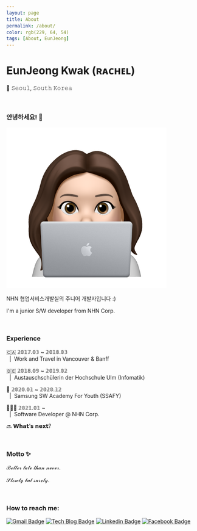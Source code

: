 ```yaml
---
layout: page
title: About
permalink: /about/
color: rgb(229, 64, 54)
tags: [About, EunJeong]
---
```




# EunJeong Kwak (ʀᴀᴄʜᴇʟ)

📍 𝚂𝚎𝚘𝚞𝚕, 𝚂𝚘𝚞𝚝𝚑 𝙺𝚘𝚛𝚎𝚊

<br>

### 안녕하세요! 👋

<img src="https://github.com/rachel-kwak/rachel-kwak.github.io/blob/master/assets/img/avatar.png?raw=true">

NHN 협업서비스개발실의 주니어 개발자입니다 :)

I'm a junior S/W developer from NHN Corp.

<br>

### Experience

🇨🇦 𝟚𝟘𝟙𝟟.𝟘𝟛 ~ 𝟚𝟘𝟙𝟠.𝟘𝟛 <br>
&nbsp;&nbsp;|&nbsp;&nbsp;Work and Travel in Vancouver & Banff

🇩🇪 𝟚𝟘𝟙𝟠.𝟘𝟡 ~ 𝟚𝟘𝟙𝟡.𝟘𝟚 <br>
&nbsp;&nbsp;|&nbsp;&nbsp;Austauschschülerin der Hochschule Ulm (Infomatik)

📖 𝟚𝟘𝟚𝟘.𝟘𝟙 ~ 𝟚𝟘𝟚𝟘.𝟙𝟚 <br>
&nbsp;&nbsp;|&nbsp;&nbsp;Samsung SW Academy For Youth (SSAFY)

👩🏻‍💻 𝟚𝟘𝟚𝟙.𝟘𝟙 ~ <br>
&nbsp;&nbsp;|&nbsp;&nbsp;Software Developer @ NHN Corp.

🔜 𝗪𝗵𝗮𝘁’𝘀 𝗻𝗲𝘅𝘁?

<br>

### Motto ✨

ℬℯ𝓉𝓉ℯ𝓇 𝓁𝒶𝓉ℯ 𝓉𝒽𝒶𝓃 𝓃ℯ𝓋ℯ𝓇.

𝒮𝓁ℴ𝓌𝓁𝓎 𝒷𝓊𝓉 𝓈𝓊𝓇ℯ𝓁𝓎.

<br>

### How to reach me:

[![Gmail Badge](https://img.shields.io/badge/Gmail-d14836?style=flat-square&logo=Gmail&logoColor=white&link=mailto:iamkkwak@gmail.com)](mailto:iamkkwak@gmail.com) [![Tech Blog Badge](http://img.shields.io/badge/-Tech%20blog-black?style=flat-square&logo=github&link=https://eun-jeong.tistory.com)](https://eun-jeong.tistory.com) [![Linkedin Badge](https://img.shields.io/badge/-LinkedIn-blue?style=flat-square&logo=Linkedin&logoColor=white&link=www.linkedin.com/in/eun-jeong)](https://www.linkedin.com/in/eun-jeong) [![Facebook Badge](https://img.shields.io/badge/facebook-1877f2?style=flat-square&logo=facebook&logoColor=white&link=https://www.facebook.com/kwakeunjeong2)](https://www.facebook.com/kwakeunjeong2)

<br>

